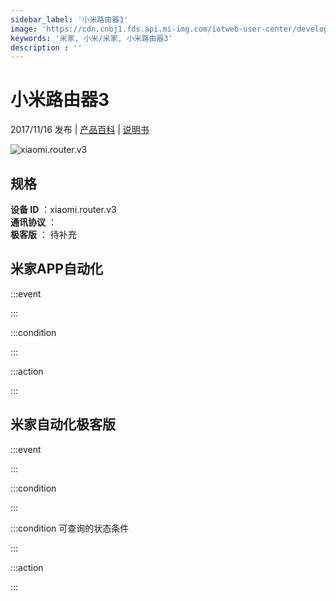 ```yaml
---
sidebar_label: '小米路由器3'
image: 'https://cdn.cnbj1.fds.api.mi-img.com/iotweb-user-center/developer_1679047512389AxFG0AYD.png?GalaxyAccessKeyId=AKVGLQWBOVIRQ3XLEW&Expires=9223372036854775807&Signature=SiL/xO1HocphSe+ZjN2BYdl02UA='
keywords: '米家, 小米/米家, 小米路由器3'
description : ''
---
```

# 小米路由器3

2017/11/16 发布 | [产品百科](https://home.mi.com/webapp/content/baike/product/index.html?model=xiaomi.router.v3/) | [说明书](https://home.mi.com/views/introduction.html?model=xiaomi.router.v3&region=cn)

![xiaomi.router.v3](https://cdn.cnbj1.fds.api.mi-img.com/iotweb-user-center/developer_1679047512389AxFG0AYD.png?GalaxyAccessKeyId=AKVGLQWBOVIRQ3XLEW&Expires=9223372036854775807&Signature=SiL/xO1HocphSe+ZjN2BYdl02UA=)

## 规格  
> 
**设备 ID** ：xiaomi.router.v3  
**通讯协议** ：  
**极客版**  ： 待补充 


## 米家APP自动化  

:::event  

:::

:::condition  

:::

:::action   

:::

## 米家自动化极客版  

:::event  

:::

:::condition  

:::

:::condition 可查询的状态条件  

:::

:::action  

:::

        
